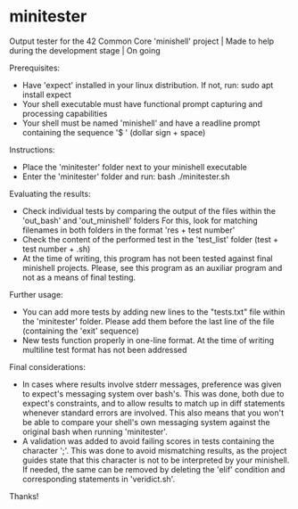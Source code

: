 # minitester
Output tester for the 42 Common Core 'minishell' project | Made to help during the development stage | On going

Prerequisites:
- Have 'expect' installed in your linux distribution. If not, run:
sudo apt install expect
- Your shell executable must have functional prompt capturing and processing capabilities
- Your shell must be named 'minishell' and have a readline prompt containing the sequence '$ ' (dollar sign + space)


Instructions:
- Place the 'minitester' folder next to your minishell executable
- Enter the 'minitester' folder and run:
bash ./minitester.sh


Evaluating the results:
- Check individual tests by comparing the output of the files within the 'out_bash' and 'out_minishell' folders
For this, look for matching filenames in both folders in the format 'res + test number'
- Check the content of the performed test in the 'test_list' folder (test + test number + .sh)
- At the time of writing, this program has not been tested against final minishell projects.
Please, see this program as an auxiliar program and not as a means of final testing.


Further usage:
- You can add more tests by adding new lines to the "tests.txt" file within the 'minitester' folder.
  Please add them before the last line of the file (containing the 'exit\' sequence)
- New tests function properly in one-line format. At the time of writing multiline test format has not been addressed


Final considerations:
- In cases where results involve stderr messages, preference was given to expect's messaging system over bash's.
This was done, both due to expect's constraints, and to allow results to match up in diff statements whenever standard errors are involved.
This also means that you won't be able to compare your shell's own messaging system against the original bash when running 'minitester'.
- A validation was added to avoid failing scores in tests containing the character ';'.
This was done to avoid mismatching results, as the project guides state that this character is not to be interpreted by your minishell.
If needed, the same can be removed by deleting the 'elif' condition and corresponding statements in 'veridict.sh'.

Thanks!
